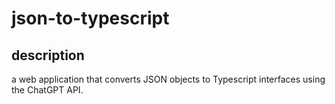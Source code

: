 # json-to-typescript

## description

a web application that converts JSON objects to Typescript interfaces using the ChatGPT API.
